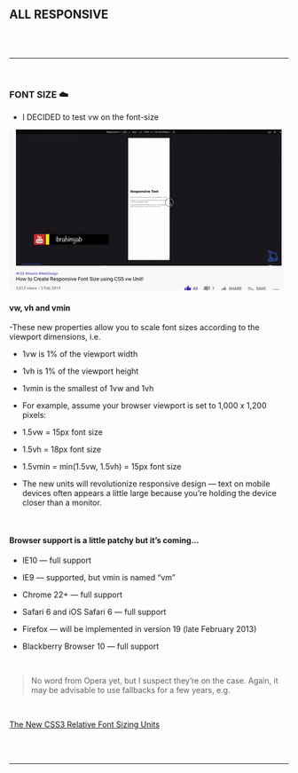 ## ALL RESPONSIVE

<br>
<br>
<hr>
<br>

### FONT SIZE ☁️

- I DECIDED to test vw on the font-size

[<img src="/src/img/respons-fontsize.gif"/>]()

#### vw, vh and vmin

-These new properties allow you to scale font sizes according to the viewport dimensions, i.e.

- 1vw is 1% of the viewport width
- 1vh is 1% of the viewport height
- 1vmin is the smallest of 1vw and 1vh
- For example, assume your browser viewport is set to 1,000 x 1,200 pixels:

- 1.5vw = 15px font size
- 1.5vh = 18px font size
- 1.5vmin = min(1.5vw, 1.5vh) = 15px font size
- The new units will revolutionize responsive design — text on mobile devices often appears a little large because you’re holding the device closer than a monitor.

<br>

#### Browser support is a little patchy but it’s coming…

- IE10 — full support

- IE9 — supported, but vmin is named “vm”

- Chrome 22+ — full support

- Safari 6 and iOS Safari 6 — full support

- Firefox — will be implemented in version 19 (late February 2013)

- Blackberry Browser 10 — full support

<br>

> No word from Opera yet, but I suspect they’re on the case. Again, it may be advisable to use fallbacks for a few years, e.g.

<br>

[The New CSS3 Relative Font Sizing Units](https://www.sitepoint.com/new-css3-relative-font-size/)

<br>
<br>
<hr>
<br>

